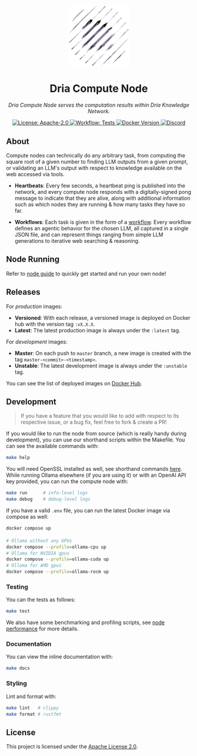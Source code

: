 <p align="center">
  <img src="https://raw.githubusercontent.com/firstbatchxyz/.github/refs/heads/master/branding/dria-logo-square.svg" alt="logo" width="168">
</p>

<p align="center">
  <h1 align="center">
    Dria Compute Node
  </h1>
  <p align="center">
    <i>Dria Compute Node serves the computation results within Dria Knowledge Network.</i>
  </p>
</p>

<p align="center">
    <a href="https://opensource.org/license/apache-2-0" target="_blank">
        <img alt="License: Apache-2.0" src="https://img.shields.io/badge/license-Apache%202.0-7CB9E8.svg">
    </a>
    <a href="./.github/workflows/test.yml" target="_blank">
        <img alt="Workflow: Tests" src="https://github.com/firstbatchxyz/dkn-compute-node/actions/workflows/tests.yml/badge.svg?branch=master">
    </a>
    <a href="https://hub.docker.com/repository/docker/firstbatch/dkn-compute-node/general" target="_blank">
        <img alt="Docker Version" src="https://img.shields.io/docker/v/firstbatch/dkn-compute-node?logo=Docker&label=image&color=2496ED&sort=semver">
    </a>
    <a href="https://discord.gg/dria" target="_blank">
        <img alt="Discord" src="https://dcbadge.vercel.app/api/server/dria?style=flat">
    </a>
</p>

## About

Compute nodes can technically do any arbitrary task, from computing the square root of a given number to finding LLM outputs from a given prompt, or validating an LLM's output with respect to knowledge available on the web accessed via tools.

- **Heartbeats**: Every few seconds, a heartbeat ping is published into the network, and every compute node responds with a digitally-signed pong message to indicate that they are alive, along with additional information such as which nodes they are running & how many tasks they have so far.

- **Workflows**: Each task is given in the form of a [workflow](https://github.com/andthattoo/ollama-workflows). Every workflow defines an agentic behavior for the chosen LLM, all captured in a single JSON file, and can represent things ranging from simple LLM generations to iterative web searching & reasoning.

## Node Running

Refer to [node guide](./docs/NODE_GUIDE.md) to quickly get started and run your own node!

## Releases

For _production_ images:

- **Versioned**: With each release, a versioned image is deployed on Docker hub with the version tag `:vX.X.X`.
- **Latest**: The latest production image is always under the `:latest` tag.

For _development_ images:

- **Master**: On each push to `master` branch, a new image is created with the tag `master-<commit>-<timestamp>`.
- **Unstable**: The latest development image is always under the `:unstable` tag.

You can see the list of deployed images on [Docker Hub](https://hub.docker.com/orgs/firstbatch/members).

## Development

> If you have a feature that you would like to add with respect to its respective issue, or a bug fix, feel free to fork & create a PR!

If you would like to run the node from source (which is really handy during development), you can use our shorthand scripts within the Makefile. You can see the available commands with:

```sh
make help
```

You will need OpenSSL installed as well, see shorthand commands [here](https://github.com/sfackler/rust-openssl/issues/855#issuecomment-450057552). While running Ollama elsewhere (if you are using it) or with an OpenAI API key provided, you can run the compute node with:

```sh
make run      # info-level logs
make debug    # debug-level logs
```

If you have a valid `.env` file, you can run the latest Docker image via compose as well:

```sh
docker compose up

# Ollama without any GPUs
docker compose --profile=ollama-cpu up
# Ollama for NVIDIA gpus
docker compose --profile=ollama-cuda up
# Ollama for AMD gpus
docker compose --profile=ollama-rocm up
```

### Testing

You can the tests as follows:

```sh
make test
```

We also have some benchmarking and profiling scripts, see [node performance](./docs/NODE_PERFORMANCE.md) for more details.

### Documentation

You can view the inline documentation with:

```sh
make docs
```

### Styling

Lint and format with:

```sh
make lint   # clippy
make format # rustfmt
```

## License

This project is licensed under the [Apache License 2.0](https://opensource.org/license/Apache-2.0).
